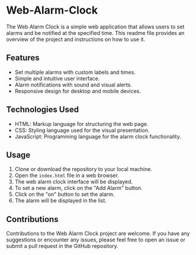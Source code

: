 # Web-Alarm-Clock

The Web Alarm Clock is a simple web application that allows users to set alarms and be notified at the specified time. This readme file provides an overview of the project and instructions on how to use it.

## Features
- Set multiple alarms with custom labels and times.
- Simple and intuitive user interface.
- Alarm notifications with sound and visual alerts.
- Responsive design for desktop and mobile devices.

## Technologies Used
- HTML: Markup language for structuring the web page.
- CSS: Styling language used for the visual presentation.
- JavaScript: Programming language for the alarm clock functionality.

## Usage
1. Clone or download the repository to your local machine.
2. Open the `index.html` file in a web browser.
3. The web alarm clock interface will be displayed.
4. To set a new alarm, click on the "Add Alarm" button.
7. Click on the "on" button to set the alarm.
8. The alarm will be displayed in the list.

## Contributions
Contributions to the Web Alarm Clock project are welcome. If you have any suggestions or encounter any issues, please feel free to open an issue or submit a pull request in the GitHub repository.

